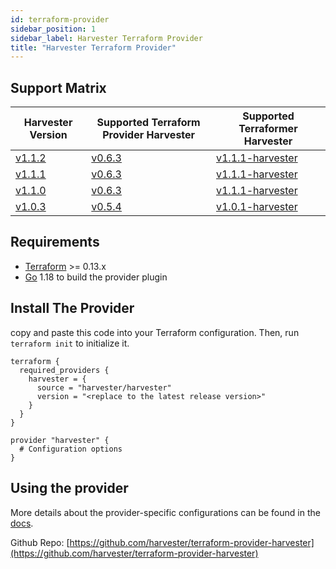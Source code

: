 ```yaml
---
id: terraform-provider
sidebar_position: 1
sidebar_label: Harvester Terraform Provider
title: "Harvester Terraform Provider"
---
```


<head>
  <link rel="canonical" href="https://docs.harvesterhci.io/v1.3/terraform/terraform-provider"/>
</head>

## Support Matrix

| Harvester Version                                                    | Supported Terraform Provider Harvester                                                  | Supported Terraformer Harvester                                                            |
|----------------------------------------------------------------------|-----------------------------------------------------------------------------------------| ------------------------------------------------------------------------------------------ |
| [v1.1.2](https://github.com/harvester/harvester/releases/tag/v1.1.2) | [v0.6.3](https://github.com/harvester/terraform-provider-harvester/releases/tag/v0.6.3) | [v1.1.1-harvester](https://github.com/harvester/terraformer/releases/tag/v1.1.1-harvester) |
| [v1.1.1](https://github.com/harvester/harvester/releases/tag/v1.1.1) | [v0.6.3](https://github.com/harvester/terraform-provider-harvester/releases/tag/v0.6.3) | [v1.1.1-harvester](https://github.com/harvester/terraformer/releases/tag/v1.1.1-harvester) |
| [v1.1.0](https://github.com/harvester/harvester/releases/tag/v1.1.0) | [v0.6.3](https://github.com/harvester/terraform-provider-harvester/releases/tag/v0.6.3) | [v1.1.1-harvester](https://github.com/harvester/terraformer/releases/tag/v1.1.1-harvester) |
| [v1.0.3](https://github.com/harvester/harvester/releases/tag/v1.0.3) | [v0.5.4](https://github.com/harvester/terraform-provider-harvester/releases/tag/v0.5.4) | [v1.0.1-harvester](https://github.com/harvester/terraformer/releases/tag/v1.0.1-harvester) |

## Requirements

- [Terraform](https://www.terraform.io/downloads.html) >= 0.13.x
- [Go](https://go.dev/doc/install) 1.18 to build the provider plugin

## Install The Provider

copy and paste this code into your Terraform configuration. Then, run `terraform init` to initialize it.
```hcl
terraform {
  required_providers {
    harvester = {
      source = "harvester/harvester"
      version = "<replace to the latest release version>"
    }
  }
}

provider "harvester" {
  # Configuration options
}
```

## Using the provider

More details about the provider-specific configurations can be found in the [docs](https://registry.terraform.io/providers/harvester/harvester/latest/docs).

Github Repo: [https://github.com/harvester/terraform-provider-harvester](https://github.com/harvester/terraform-provider-harvester)